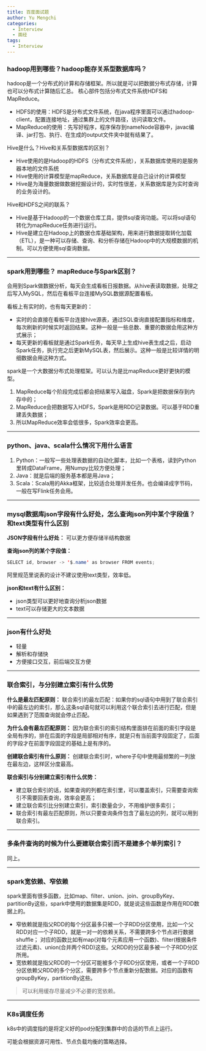 ```yaml
---
title: 百度面试题
author: Yu Mengchi
categories:
  - Interview
  - 面经 
tags:
  - Interview
---
```


### hadoop用到哪些？hadoop能存关系型数据库吗？
hadoop是一个分布式的计算和存储框架。所以就是可以把数据分布式存储，计算也可以分布式计算随后汇总。
核心部件包括分布式文件系统HDFS和MapReduce。

- HDFS的使用：HDFS是分布式文件系统，在java程序里面可以通过hadoop-client，配置连接地址，通过集群上的文件路径，访问读取文件。
- MapReduce的使用：先写好程序，程序保存到nameNode容器中，javac编译、jar打包、执行、在生成的output文件夹中就有结果了。

Hive是什么？Hive和关系型数据库的区别？

- Hive使用的是Hadoop的HDFS（分布式文件系统），关系数据库使用的是服务器本地的文件系统
- Hive使用的计算模型是mapReduce，关系数据库是自己设计的计算模型
- Hive是为海量数据做数据挖掘设计的，实时性很差，关系数据库是为实时查询的业务设计的。

Hive和HDFS之间的联系？

- Hive是基于Hadoop的一个数据仓库工具，提供sql查询功能。可以将sql语句转化为mapReduce任务进行运行。
- Hive是建立在Hadoop上的数据仓库基础架构，用来进行数据提取转化加载（ETL），是一种可以存储、查询、和分析存储在Hadoop中的大规模数据的机制。可以方便使用sql查询数据。

---
### spark用到哪些？ mapReduce与Spark区别？

会用到Spark做数据分析，每天会生成看板日报数据。从hive表读取数据，处理之后写入MySQL，然后在看板平台连接MySQL数据源配置看板。

看板上有实时的，也有每天更新的：
- 实时的会直接在看板平台连接hive源表，通过SQL查询直接配置指标和维度，每次刷新的时候实时返回结果。这种一般是一些总数、重要的数据会用这种方式展示；
- 每天更新的看板就是通过Spark任务，每天早上生成hive表生成之后，启动Spark任务，执行完之后更新MySQL表，然后展示。这种一般是比较详情的明细数据会用这种方式。

spark是一个大数据分布式处理框架。可以认为是比mapReduce更好更快的模型。

1. MapReduce每个阶段完成后都会把结果写入磁盘，Spark是把数据保存到内存中的；
2. MapReduce会把数据写入HDFS，Spark是用RDD记录数据。可以基于RDD重建丢失数据；
3. 所以MapReduce效率会低很多，Spark效率会更高。

---
### python、java、scala什么情况下用什么语言
1. Python：一般写一些处理表数据的自动化脚本，比如一个表格，读到Python里转成DataFrame，用Numpy比较方便处理；
2. Java：就是后端的服务基本都是用Java；
3. Scala：Scala用的Akka框架，比较适合处理并发任务。也会编译成字节码，一般在写Flink任务会用。

---
### mysql数据库json字段有什么好处，怎么查询json列中某个字段值？和text类型有什么区别

**JSON字段有什么好处：**
可以更方便存储半结构数据

**查询json列的某个字段值：**
```java
SELECT id, browser -> '$.name' as browser FROM events;
```
阿里规范里说表的设计不建议使用text类型，效率低。

**json和text有什么区别：**
- json类型可以更好地查询分析json数据
- text可以存储更大的文本数据

---
### json有什么好处
- 轻量
- 解析和存储快
- 方便接口交互，前后端交互方便

---
### 联合索引，与分别建立索引有什么优势

**什么是最左匹配原则：**
联合索引的最左匹配：如果你的sql语句中用到了联合索引中的最左边的索引，那么这条sql语句就可以利用这个联合索引去进行匹配，但是如果遇到了范围查询就会停止匹配。

**为什么会有最左匹配原则：**
因为联合索引的索引结构里面排在前面的索引字段是全局有序的，排在后面的字段是局部相对有序，就是只有当前面字段固定了，后面的字段才在前面字段固定的基础上是有序的。

**创建联合索引有什么原则：**
创建联合索引时，where子句中使用最频繁的一列放在最左边，这样区分度最高。

**联合索引与分别建立索引有什么优势：**
- 建立联合索引的话，如果查询的列都在索引里，可以覆盖索引，只需要查询索引不需要回表查询，效率会更高；
- 建立联合索引比分别建立索引，索引数量会少，不用维护很多索引；
- 联合索引有最左匹配原则，所以只要查询条件包含了最左边的列，就可以用到联合索引。

---
### 多条件查询的时候为什么要建联合索引而不是建多个单列索引？
同上。

---
### spark宽依赖、窄依赖
spark里面有很多函数，比如map、filter、union、join、groupByKey、partitionBy这些，spark中使用的数据集是RDD，就是说这些函数是作用在RDD数据上的。

- 窄依赖就是指父RDD的每个分区最多只被一个子RDD分区使用，比如一个父RDD对应一个子RDD，就是一对一的依赖关系，不需要跨多个节点进行数据shuffle；
对应的函数比如有map(对每个元素应用一个函数)、filter(根据条件过滤元素)、union(合并两个RDD)这些。父RDD的分区最多被一个子RDD分区所用。
- 宽依赖就是指父RDD的一个分区可能被多个子RDD分区使用，或者一个子RDD分区依赖父RDD的多个分区，需要跨多个节点重新分配数据。对应的函数有groupByKey，partitionBy这些。

> 可以利用缓存尽量减少不必要的宽依赖。

---
### K8s调度任务

k8s中的调度指的是将定义好的pod分配到集群中的合适的节点上运行。

可能会根据资源可用性、节点负载均衡的策略选择。
